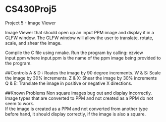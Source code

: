 # CS430Proj5
Project 5 - Image Viewer

Image Viewer that should open up an input PPM image and display it in a GLFW window.
The GLFW window will allow the user to translate, rotate, scale, and shear the image.

Compile the C file using nmake.
Run the program by calling: ezview input.ppm
where input.ppm is the name of the ppm image being provided to the program.

##Controls
A & D : Roates the image by 90 degree increments.
W & S: Scale the image by 30% increments.
Z & X: Shear the image by 30% increments
Q & E: Translate the image in positive or negative X directions.

##Known Problems
Non square images bug out and display incorrectly.
Image types that are converted to PPM and not created as a PPM do not seem to work.  
	If the image is created as a PPM and not converted from another type before hand, it should display correctly, if the image is also a square.
